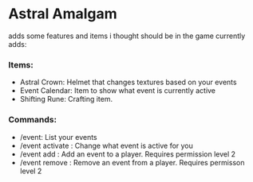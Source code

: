 # Astral Amalgam
adds some features and items i thought should be in the game
currently adds:
### Items:
- Astral Crown: Helmet that changes textures based on your events
- Event Calendar: Item to show what event is currently active
- Shifting Rune: Crafting item.

### Commands:
- /event: List your events
- /event activate <index>: Change what event is active for you
- /event add <player> <id>: Add an event to a player. Requires permission level 2
- /event remove <player> <id>: Remove an event from a player. Requires permisson level 2
